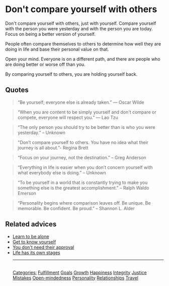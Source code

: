 # Don't compare yourself with others

Don't compare yourself with others, just with yourself. Compare yourself with the person you were yesterday and with the person you are today. Focus on being a better version of yourself.

People often compare themselves to others to determine how well they are doing in life and base their personal value on that.

Open your mind. Everyone is on a different path, and there are people who are doing better or worse off than you.

By comparing yourself to others, you are holding yourself back.

## Quotes

> “Be yourself; everyone else is already taken.” ― Oscar Wilde

> “When you are content to be simply yourself and don't compare or compete, everyone will respect you.” ― Lao Tzu

> “The only person you should try to be better than is who you were yesterday.” – Unknown

> "Don’t compare yourself to others. You have no idea what their journey is all about.”- Regina Brett

> “Focus on your journey, not the destination.” – Greg Anderson

> “Everything in life is easier when you don’t concern yourself with what everybody else is doing.” – Unknown

> “To be yourself in a world that is constantly trying to make you something else is the greatest accomplishment.” – Ralph Waldo Emerson

> “Personality begins where comparison leaves off. Be unique. Be memorable. Be confident. Be proud.” – Shannon L. Alder

## Related advices

- [Learn to be alone](Learn%20to%20be%20alone/index.md)
- [Get to know yourself](Get%20to%20know%20yourself/index.md)
- [You don't need their approval](You%20don't%20need%20their%20approval/index.md)
- [Life has its own stages](Life%20has%20its%20own%20stages/index.md)<hr/><br/>[Categories:](Categories/index.md) [Fulfillment](Categories/Fulfillment.md) [Goals](Categories/Goals.md) [Growth](Categories/Growth.md) [Happiness](Categories/Happiness.md) [Integrity](Categories/Integrity.md) [Justice](Categories/Justice.md) [Mistakes](Categories/Mistakes.md) [Open-mindedness](Categories/Open-mindedness.md) [Personality](Categories/Personality.md) [Relationships](Categories/Relationships.md) [Travel](Categories/Travel.md)